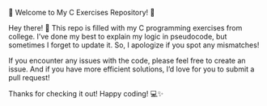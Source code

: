 🌟 Welcome to My C Exercises Repository! 🌟

Hey there! 👋 This repo is filled with my C programming exercises from college. I’ve done my best to explain my logic in pseudocode, but sometimes I forget to update it. So, I apologize if you spot any mismatches!

If you encounter any issues with the code, please feel free to create an issue. And if you have more efficient solutions, I’d love for you to submit a pull request!

Thanks for checking it out! Happy coding! 💻✨
